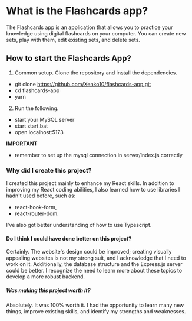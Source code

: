 # What is the Flashcards app?

The Flashcards app is an application that allows you to practice your knowledge using digital flashcards on your computer. You can create new sets, play with them, edit existing sets, and delete sets.

## How to start the Flashcards App?

1. Common setup. Clone the repository and install the dependencies.

- git clone https://github.com/Xenko10/flashcards-app.git
- cd flashcards-app
- yarn

2. Run the following.

- start your MySQL server
- start start.bat
- open localhost:5173

**IMPORTANT**

- remember to set up the mysql connection in server/index.js correctly

### Why did I create this project?

I created this project mainly to enhance my React skills. In addition to improving my React coding abilities, I also learned how to use libraries I hadn't used before, such as:

- react-hook-form,
- react-router-dom.

I've also got better understanding of how to use Typescript.

#### Do I think I could have done better on this project?

Certainly. The website's design could be improved; creating visually appealing websites is not my strong suit, and I acknowledge that I need to work on it. Additionally, the database structure and the Express.js server could be better. I recognize the need to learn more about these topics to develop a more robust backend.

##### Was making this project worth it?

Absolutely. It was 100% worth it. I had the opportunity to learn many new things, improve existing skills, and identify my strengths and weaknesses.
